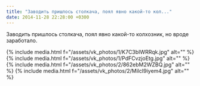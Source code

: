 ```yaml
---
title: "Заводить пришлось столкача, поял явно какой-то кол..."
date: 2014-11-28 22:28:00 +0300
---
```


Заводить пришлось столкача, поял явно какой-то колхозник, но вроде заработало.


{% include media.html f="/assets/vk_photos/1/K7C3bIWRRqk.jpg" alt="" %}
{% include media.html f="/assets/vk_photos/1/PdFCvzjoEtg.jpg" alt="" %}
{% include media.html f="/assets/vk_photos/2/862ebM2WZBQ.jpg" alt="" %}
{% include media.html f="/assets/vk_photos/2/MilcI9iyem4.jpg" alt="" %}

